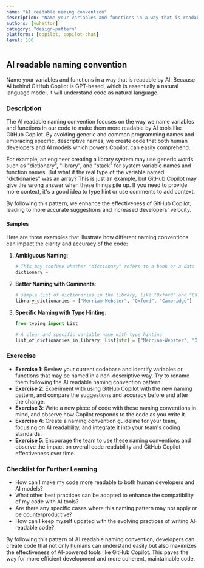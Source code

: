```yaml
---
name: "AI readable naming convention"
description: "Name your variables and functions in a way that is readable by AI. Because AI behind GitHub Copilot is GPT-based, which is essentially a natural language model, it will understand code as natural language."
authors: [yuhattor] 
category: "design-pattern"
platforms: [copilot, copilot-chat]
level: 100
---
```


## AI readable naming convention

Name your variables and functions in a way that is readable by AI. Because AI behind GitHub Copilot is GPT-based, which is essentially a natural language model, it will understand code as natural language.

### Description

The AI readable naming convention focuses on the way we name variables and functions in our code to make them more readable by AI tools like GitHub Copilot. By avoiding generic and common programming names and embracing specific, descriptive names, we create code that both human developers and AI models which powers Copilot, can easily comprehend.

For example, an engineer creating a library system may use generic words such as "dictionary", "library", and "stack" for system variable names and function names. But what if the real type of the variable named "dictionaries" was an array? This is just an example, but GitHub Copilot may give the wrong answer when these things pile up. If you need to provide more context, it's a good idea to type hint or use comments to add context.

By following this pattern, we enhance the effectiveness of GitHub Copilot, leading to more accurate suggestions and increased developers' velocity.

#### Samples

Here are three examples that illustrate how different naming conventions can impact the clarity and accuracy of the code:

1. **Ambiguous Naming**:
   ```python
   # This may confuse whether "dictionary" refers to a book or a data type
   dictionary = 
   ```

2. **Better Naming with Comments**:
   ```python
   # sample list of dictionaries in the library, like "Oxford" and "Cambridge"
   library_dictionaries = ["Merriam-Webster", "Oxford", "Cambridge"]
   ```

3. **Specific Naming with Type Hinting**:
   ```python
   from typing import List

   # A clear and specific variable name with type hinting
   list_of_dictionaries_in_library: List[str] = ["Merriam-Webster", "Oxford", "Cambridge"]
   ```

### Exerecise

- **Exercise 1**: Review your current codebase and identify variables or functions that may be named in a non-descriptive way. Try to rename them following the AI readable naming convention pattern.
- **Exercise 2**: Experiment with using GitHub Copilot with the new naming pattern, and compare the suggestions and accuracy before and after the change.
- **Exercise 3**: Write a new piece of code with these naming conventions in mind, and observe how Copilot responds to the code as you write it.
- **Exercise 4**: Create a naming convention guideline for your team, focusing on AI readability, and integrate it into your team's coding standards.
- **Exercise 5**: Encourage the team to use these naming conventions and observe the impact on overall code readability and GitHub Copilot effectiveness over time.

### Checklist for Further Learning

- How can I make my code more readable to both human developers and AI models?
- What other best practices can be adopted to enhance the compatibility of my code with AI tools?
- Are there any specific cases where this naming pattern may not apply or be counterproductive?
- How can I keep myself updated with the evolving practices of writing AI-readable code?

By following this pattern of AI readable naming convention, developers can create code that not only humans can understand easily but also maximizes the effectiveness of AI-powered tools like GitHub Copilot. This paves the way for more efficient development and more coherent, maintainable code.